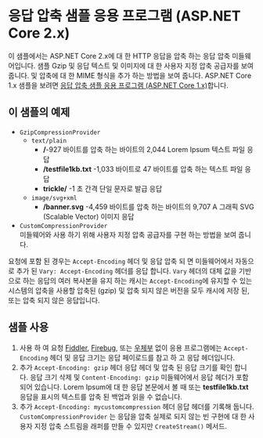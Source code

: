 # <a name="response-compression-sample-application-aspnet-core-2x"></a>응답 압축 샘플 응용 프로그램 (ASP.NET Core 2.x)

이 샘플에서는 ASP.NET Core 2.x에 대 한 HTTP 응답을 압축 하는 응답 압축 미들웨어입니다. 샘플 Gzip 및 응답 텍스트 및 이미지에 대 한 사용자 지정 압축 공급자를 보여 줍니다. 및 압축에 대 한 MIME 형식을 추가 하는 방법을 보여 줍니다. ASP.NET Core 1.x 샘플을 보려면 [응답 압축 샘플 응용 프로그램 (ASP.NET Core 1.x)](https://github.com/aspnet/Docs/tree/master/aspnetcore/performance/response-compression/samples/1.x)합니다.

## <a name="examples-in-this-sample"></a>이 샘플의 예제
* `GzipCompressionProvider`
  * `text/plain`
    * **/**-927 바이트를 압축 하는 바이트의 2,044 Lorem Ipsum 텍스트 파일 응답
    * **/testfile1kb.txt** -1,033 바이트로 47 바이트를 압축 하는 텍스트 파일 응답
    * **trickle/** -1 초 간격 단일 문자로 발급 응답 
  * `image/svg+xml`
    * **/banner.svg** -4,459 바이트를 압축 하는 바이트의 9,707 A 그래픽 SVG (Scalable Vector) 이미지 응답
* `CustomCompressionProvider`<br>미들웨어와 사용 하기 위해 사용자 지정 압축 공급자를 구현 하는 방법을 보여 줍니다.

요청에 포함 된 경우는 `Accept-Encoding` 헤더 및 응답 압축 되 면 미들웨어에서 자동으로 추가 된 `Vary: Accept-Encoding` 헤더를 응답 합니다. `Vary` 헤더의 대체 값을 기반으로 하는 응답의 여러 복사본을 유지 하는 캐시는 `Accept-Encoding`에 유지할 수 있는 시스템의 압축을 사용할 압축된 (gzip) 및 압축 되지 않은 버전을 모두 캐시에 저장 된, 또는 압축 되지 않은 응답입니다.

## <a name="using-the-sample"></a>샘플 사용
1. 사용 하 여 요청 [Fiddler](http://www.telerik.com/fiddler), [Firebug](http://getfirebug.com/), 또는 [우체부](https://www.getpostman.com/) 없이 응용 프로그램에는 `Accept-Encoding` 헤더 및 응답 크기는 응답 페이로드를 참고 하 고 응답 헤더입니다.
2. 추가 `Accept-Encoding: gzip` 헤더 응답 헤더 및 압축 된 응답 크기를 확인 합니다. 응답 크기 삭제 및 `Content-Encoding: gzip` 미들웨어에서 응답 헤더가 포함 되어 있습니다. Lorem Ipsum에 대 한 응답 본문에서 볼 때 또는 **testfile1kb.txt** 응답을 표시의 텍스트를 압축 된 백업과 읽을 수 없습니다.
3. 추가 `Accept-Encoding: mycustomcompression` 헤더 응답 헤더를 기록해 둡니다. `CustomCompressionProvider` 는 응답을 압축 실제로 되지 않는 빈 구현에 대 한 사용자 지정 압축 스트림을 래퍼를 만들 수 있지만 `CreateStream()` 메서드.
